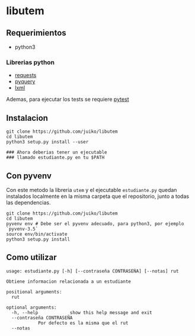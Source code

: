 libutem
==================

Requerimientos
---------------------
* python3

### Librerias python
* [requests](http://docs.python-requests.org/en/latest/)
* [pyquery](https://github.com/gawel/pyquery)
* [lxml](http://lxml.de/)

Ademas, para ejecutar los tests se requiere [pytest](http://pytest.org/)

Instalacion
---------------

```
git clone https://github.com/juiko/libutem
cd libutem
python3 setup.py install --user

### Ahora deberias tener un ejecutable
### llamado estudiante.py en tu $PATH
```

Con pyvenv
----------
Con este metodo la libreria `utem` y el ejecutable `estudiante.py`
quedan instalados localmente en la misma carpeta que el repositorio,
junto a todas las dependencias.

```
git clone https://github.com/juiko/libutem
cd libutem
pyvenv env # Debe ser el pyvenv adecuado, para python3, por ejemplo `pyvenv-3.5`
source env/bin/activate
python3 setup.py install

```

Como utilizar
------------------

```
usage: estudiante.py [-h] [--contraseña CONTRASEÑA] [--notas] rut

Obtiene informacion relacionada a un estudiante

positional arguments:
  rut

optional arguments:
  -h, --help            show this help message and exit
  --contraseña CONTRASEÑA
			Por defecto es la misma que el rut
  --notas
```